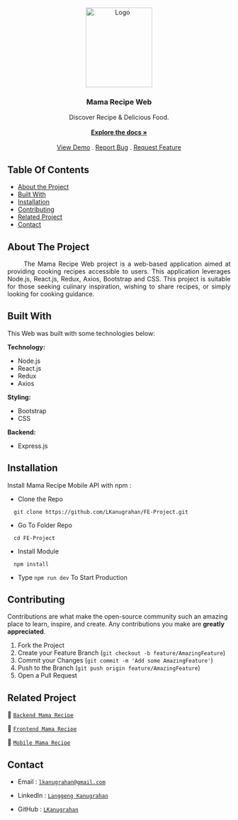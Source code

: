<br/>
<p align="center">
  <a href="https://github.com/LKanugrahan/FE-Project">
    <img src="https://i.postimg.cc/JnsbMGwj/mamarecipe-logo.png" alt="Logo" width="150" height="180">
  </a>

  <h3 align="center">Mama Recipe Web</h3>

  <p align="center">
    Discover Recipe & Delicious Food.
    <br/>
    <br/>
    <a href="https://github.com/LKanugrahan/FE-Project"><strong>Explore the docs »</strong></a>
    <br/>
    <br/>
    <a href="https://github.com/LKanugrahan/FE-Project">View Demo</a>
    .
    <a href="https://github.com/LKanugrahan/FE-Project/issues">Report Bug</a>
    .
    <a href="https://github.com/LKanugrahan/FE-Project/issues">Request Feature</a>
  </p>
</p>

## Table Of Contents

* [About the Project](#about-the-project)
* [Built With](#built-with)
* [Installation](#installation)
* [Contributing](#contributing)
* [Related Project](#related-project)
* [Contact](#contact)

## About The Project

<p align="justify">
&nbsp;&nbsp;&nbsp;&nbsp;&nbsp;&nbsp;The Mama Recipe Web project is a web-based application aimed at providing cooking recipes accessible to users. This application leverages Node.js, React.js, Redux, Axios, Bootstrap and CSS. This project is suitable for those seeking culinary inspiration, wishing to share recipes, or simply looking for cooking guidance.</p>

## Built With

This Web was built with some technologies below:

**Technology:**
- Node.js
- React.js
- Redux
- Axios

**Styling:**
- Bootstrap
- CSS

**Backend:**
- Express.js

## Installation

Install Mama Recipe Mobile API with npm :

- Clone the Repo

```
  git clone https://github.com/LKanugrahan/FE-Project.git
```

- Go To Folder Repo

```
  cd FE-Project
```

- Install Module

```
  npm install
```

- Type  ```npm run dev``` To Start Production

## Contributing

Contributions are what make the open-source community such an amazing place to learn, inspire, and create. Any contributions you make are **greatly appreciated**.

1. Fork the Project
2. Create your Feature Branch (`git checkout -b feature/AmazingFeature`)
3. Commit your Changes (`git commit -m 'Add some AmazingFeature'`)
4. Push to the Branch (`git push origin feature/AmazingFeature`)
5. Open a Pull Request
    
## Related Project

:rocket: [`Backend Mama Recipe`](https://github.com/LKanugrahan/mamaRecipeAPI)

:rocket: [`Frontend Mama Recipe`](https://github.com/LKanugrahan/Fe-project)

:rocket: [`Mobile Mama Recipe`](https://github.com/LKanugrahan/mobileproject)

## Contact

- Email : [`lkanugrahan@gmail.com`](mailto:lkanugrahan@gmail.com)

- LinkedIn : [`Langgeng Kanugrahan`](https://www.linkedin.com/in/langgeng-kanugrahan/)

- GitHub : [`LKanugrahan`](https://github.com/LKanugrahan)
